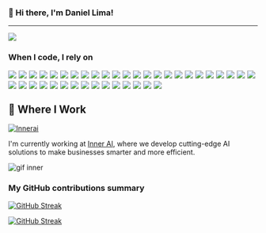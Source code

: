 ### 👋 Hi there, I'm Daniel Lima!

---

![](https://komarev.com/ghpvc/?username=daniel1lima)

<h3>When I code, I rely on</h3>
<div style="display: flex; flex-wrap: wrap; gap: 5px;">
  <!-- Languages -->
  <img src="https://img.shields.io/badge/-Python-3776AB?style=flat-square&logo=python&logoColor=white" />
  <img src="https://img.shields.io/badge/-Typescript-3178C6?style=flat-square&logo=typescript&logoColor=white" />
  <img src="https://img.shields.io/badge/-Javascript-F7DF1E?style=flat-square&logo=javascript&logoColor=black" />
  <img src="https://img.shields.io/badge/-Java-007396?style=flat-square&logo=java&logoColor=white" />
  <img src="https://img.shields.io/badge/-Rust-000000?style=flat-square&logo=rust&logoColor=white" />
  <img src="https://img.shields.io/badge/-C-A8B9CC?style=flat-square&logo=c&logoColor=white" />
  <img src="https://img.shields.io/badge/-C++-00599C?style=flat-square&logo=c%2B%2B&logoColor=white" />
  <img src="https://img.shields.io/badge/-C%23-239120?style=flat-square&logo=c-sharp&logoColor=white" />
  <img src="https://img.shields.io/badge/-SQL-4479A1?style=flat-square&logo=mysql&logoColor=white" />
  <img src="https://img.shields.io/badge/-R-276DC3?style=flat-square&logo=r&logoColor=white" />
  <img src="https://img.shields.io/badge/-Ruby%20on%20Rails-CC0000?style=flat-square&logo=ruby-on-rails&logoColor=white" />
  <img src="https://img.shields.io/badge/-Go-00ADD8?style=flat-square&logo=go&logoColor=white" />

  <!-- Technologies -->
  <img src="https://img.shields.io/badge/-React.js-61DAFB?style=flat-square&logo=react&logoColor=black" />
  <img src="https://img.shields.io/badge/-Next.js-000000?style=flat-square&logo=next-dot-js&logoColor=white" />
  <img src="https://img.shields.io/badge/-Deno.js-000000?style=flat-square&logo=deno&logoColor=white" />
  <img src="https://img.shields.io/badge/-MySQL-4479A1?style=flat-square&logo=mysql&logoColor=white" />
  <img src="https://img.shields.io/badge/-Flask-000000?style=flat-square&logo=flask&logoColor=white" />
  <img src="https://img.shields.io/badge/-Django-092E20?style=flat-square&logo=django&logoColor=white" />
  <img src="https://img.shields.io/badge/-Redis-DC382D?style=flat-square&logo=redis&logoColor=white" />
  <img src="https://img.shields.io/badge/-Selenium-43B02A?style=flat-square&logo=selenium&logoColor=white" />
  <img src="https://img.shields.io/badge/-SpaCy-09A3D5?style=flat-square" />
  <img src="https://img.shields.io/badge/-TensorFlow-FF6F00?style=flat-square&logo=tensorflow&logoColor=white" />
  <img src="https://img.shields.io/badge/-Pandas-150458?style=flat-square&logo=pandas&logoColor=white" />
  <img src="https://img.shields.io/badge/-Docker-2496ED?style=flat-square&logo=docker&logoColor=white" />
  <img src="https://img.shields.io/badge/-RAG-FF9900?style=flat-square" />
  <img src="https://img.shields.io/badge/-DynamoDB-4053D6?style=flat-square&logo=amazon-dynamodb&logoColor=white" />
  <img src="https://img.shields.io/badge/-Neo4j-008CC1?style=flat-square&logo=neo4j&logoColor=white" />
  <img src="https://img.shields.io/badge/-ChromaDB-4B8BBE?style=flat-square" />
  <img src="https://img.shields.io/badge/-MongoDB-47A248?style=flat-square&logo=mongodb&logoColor=white" />
  <img src="https://img.shields.io/badge/-Supabase-3ECF8E?style=flat-square&logo=supabase&logoColor=white" />
  <img src="https://img.shields.io/badge/-Aurora-FF9900?style=flat-square" />

  <!-- Operations -->
  <img src="https://img.shields.io/badge/-AWS%20EC2/S3/Bedrock-232F3E?style=flat-square&logo=amazon-aws&logoColor=white" />
  <img src="https://img.shields.io/badge/-Git-F05032?style=flat-square&logo=git&logoColor=white" />
  <img src="https://img.shields.io/badge/-Azure-0078D4?style=flat-square&logo=microsoft-azure&logoColor=white" />
  <img src="https://img.shields.io/badge/-Datadog-632CA6?style=flat-square&logo=datadog&logoColor=white" />
  <img src="https://img.shields.io/badge/-Rollbar-0779E4?style=flat-square&logo=rollbar&logoColor=white" />
  <img src="https://img.shields.io/badge/-Snyk-4C4A73?style=flat-square&logo=snyk&logoColor=white" />
  <img src="https://img.shields.io/badge/-SQLite-003B57?style=flat-square&logo=sqlite&logoColor=white" />
  <img src="https://img.shields.io/badge/-ClickUp-7B68EE?style=flat-square&logo=clickup&logoColor=white" />
</div>

## 💼 Where I Work
<a href="https://innerai.com" target="_blank">
  <img src="https://img.shields.io/badge/Innerai-00AEEF?style=for-the-badge" alt="Innerai" />
</a>

I'm currently working at [Inner AI](https://innerai.com), where we develop cutting-edge AI solutions to make businesses smarter and more efficient.

![gif inner](https://github.com/user-attachments/assets/bb809434-54eb-4bd1-bc00-8c6a3aa24ed1)



<h3>My GitHub contributions summary</h3>

[![GitHub Streak](https://streak-stats.demolab.com?user=DanielLima52&theme=modern-lilac&hide_current_streak=true&hide_longest_streak=true)](https://git.io/streak-stats)

[![GitHub Streak](https://streak-stats.demolab.com?user=daniel1lima&theme=modern-lilac&hide_current_streak=true&hide_longest_streak=true)](https://git.io/streak-stats)


